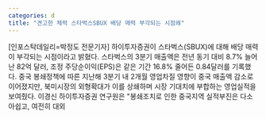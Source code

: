 ```yaml
---
categories: d
title: "견고한 체력 스타벅스SBUX 배당 매력 부각되는 시점왜"
---
```

[인포스탁데일리=박정도 전문기자] 하이투자증권이 스타벅스(SBUX)에 대해 배당 매력이 부각되는 시점이라고 밝혔다. 스타벅스의 3분기 매출액은 전년 동기 대비 8.7% 늘어난 82억 달러, 조정 주당순이익(EPS)은 같은 기간 16.8% 줄어든 0.84달러를 기록했다. 중국 봉쇄정책에 따른 지난해 3분기 내 2개월 영업차질 영향이 중국 매출액 감소로 이어졌지만, 북미시장의 외형확대가 이를 상쇄하며 시장 기대치에 부합하는 영업실적을 보여줬다. 이경신 하이투자증권 연구원은 "봉쇄조치로 인한 중국지역 실적부진은 다소 아쉽고, 여전히 대외